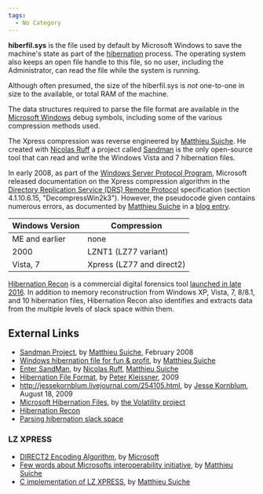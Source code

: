 ```yaml
---
tags:
  - No Category
---
```

**hiberfil.sys** is the file used by default by Microsoft Windows to
save the machine's state as part of the
[hibernation](hibernation.md) process. The operating system also
keeps an open file handle to this file, so no user, including the
Administrator, can read the file while the system is running.

Although often presumed, the size of the hiberfil.sys is *not*
one-to-one in size to the available, or total RAM of the machine.

The data structures required to parse the file format are available in
the [Microsoft Windows](microsoft_windows.md) debug symbols,
including some of the various compression methods used.

The Xpress compression was reverse engineered by [Matthieu
Suiche](matthieu_suiche.md). He created with [Nicolas
Ruff](nicolas_ruff.md) a project called
[Sandman](http://sandman.msuiche.net/) is the only open-source tool that
can read and write the Windows Vista and 7 hibernation files.

In early 2008, as part of the [Windows Server Protocol
Program](http://msdn.microsoft.com/en-us/library/cc197979.aspx),
Microsoft released documentation on the Xpress compression algorithm in
the [Directory Replication Service (DRS) Remote
Protocol](http://download.microsoft.com/download/a/e/6/ae6e4142-aa58-45c6-8dcf-a657e5900cd3/%5BMS-DRSR%5D.pdf)
specification (section 4.1.10.6.15, "DecompressWin2k3"). However, the
pseudocode given contains numerous errors, as documented by [Matthieu
Suiche](matthieu_suiche.md) in a [blog
entry](http://www.msuiche.net/2008/04/06/few-words-about-microsoft-interoperability-initiative/).

| Windows Version | Compression               |
|-----------------|---------------------------|
| ME and earlier  | none                      |
| 2000            | LZNT1 (LZ77 variant)      |
| Vista, 7        | Xpress (LZ77 and direct2) |

[Hibernation Recon](arsenal_recon.md#hibernation-recon) is a
commercial digital forensics tool [launched in late
2016](https://arsenalrecon.com/apps/hibernation-recon/). In addition to
memory reconstruction from Windows XP, Vista, 7, 8/8.1, and 10
hibernation files, Hibernation Recon also identifies and extracts data
from the multiple levels of slack space within them.

## External Links

- [Sandman
  Project](http://sandman.msuiche.net/docs/SandMan_Project.pdf), by
  [Matthieu Suiche](matthieu_suiche.md), February 2008
- [Windows hibernation file for fun &
  profit](http://msuiche.net/con/bhusa2008/Windows_hibernation_file_for_fun_%27n%27_profit-0.6.pdf),
  by [Matthieu Suiche](matthieu_suiche.md)
- [Enter SandMan](http://www.msuiche.net/pres/PacSec07-slides-0.4.pdf),
  by [Nicolas Ruff](nicolas_ruff.md), [Matthieu
  Suiche](matthieu_suiche.md)
- [Hibernation File
  Format](http://web17.webbpro.de/downloads/Hibernation%20File%20Attack/Hibernation%20File%20Format.pdf),
  by [Peter Kleissner](peter_kleissner.md), 2009
- [<http://jessekornblum.livejournal.com/254105.html>](http://jessekornblum.livejournal.com/254105.html),
  by [Jesse Kornblum](jesse_kornblum.md), August 18, 2009
- [Microsoft Hibernation
  Files](http://code.google.com/p/volatility/wiki/HiberAddressSpace), by
  [the Volatility project](volatility_framework.md)
- [Hibernation Recon](https://arsenalrecon.com/apps/hibernation-recon/)
- [Parsing hibernation slack
  space](https://diablohorn.com/2014/12/10/parsing-the-hiberfil-sys-searching-for-slack-space/)

### LZ XPRESS

- [DIRECT2 Encoding
  Algorithm](http://msdn.microsoft.com/en-us/library/ee441458.aspx), by
  [Microsoft](microsoft.md)
- [Few words about Microsofts interoperability
  initiative](http://www.msuiche.net/2008/04/06/few-words-about-microsoft-interoperability-initiative/),
  by [Matthieu Suiche](matthieu_suiche.md)
- [C implementation of LZ
  XPRESS](http://www.msuiche.net/codes/xpress.c.txt), by [Matthieu
  Suiche](matthieu_suiche.md)
